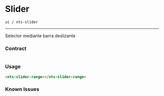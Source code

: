 # Slider
`ui / nts-slider`

---
Selector mediante barra deslizante

### Contract

```typescript
```

### Usage
```html
<nts-slider-range></nts-slider-range>
```

### Known Issues
